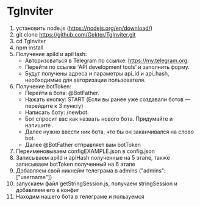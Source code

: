 # TgInviter
1) установить node.js (https://nodejs.org/en/download/)
2) git clone https://github.com/Gekter/TgInviter.git
3) cd TgInviter
4) npm install
5) Получение apiId и apiHash:
   - Авторизоваться в Telegram по ссылке: https://my.telegram.org.
   - Перейти по ссылке ‘API development tools’ и заполнить форму.
   - Будут получены адреса и параметры api_id и api_hash, необходимые для авторизации пользователя.
6) Получение botToken:
   - Перейти в бота: @BotFather.
   - Нажать кнопку: START (Если вы ранее уже создавали ботов — перейдите к 3 пункту)
   - Написать боту: /newbot.
   - Бот спросит вас как назвать нового бота. Придумайте и напишите .
   - Далее нужно ввести ник бота, что бы он заканчивался нa слово bot.
   - Далее @BotFather отправляет вам botToken
7) Переименовываем configEXAMPLE.json в config.json
8) Записываем apiId и apiHash полученные на 5 этапе, также записываем botToken полученный на 6 этапе
9) Добавляем свой никнейм телеграма в admins ("admins":["username"])
10) запускаем файл getStringSession.js, получаем stringSession и добавляем его в конфиг
11) Находим нашего бота в телеграме и пользуемся
